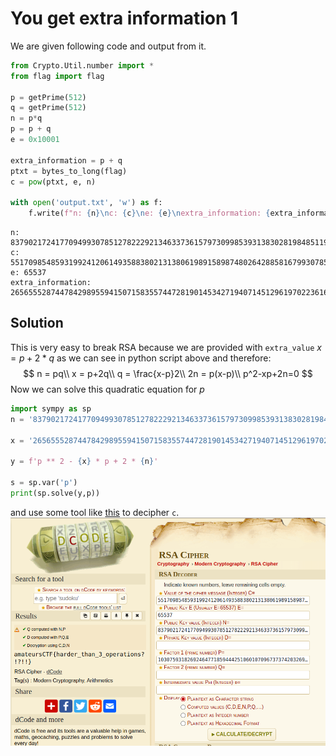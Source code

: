 # You get extra information 1
We are given following code and output from it.
```python
from Crypto.Util.number import *
from flag import flag

p = getPrime(512)
q = getPrime(512)
n = p*q
p = p + q
e = 0x10001

extra_information = p + q
ptxt = bytes_to_long(flag)
c = pow(ptxt, e, n)

with open('output.txt', 'w') as f:
    f.write(f"n: {n}\nc: {c}\ne: {e}\nextra_information: {extra_information}")
```

```
n: 83790217241770949930785127822292134633736157973099853931383028198485119939022553589863171712515159590920355561620948287649289302675837892832944404211978967792836179441682795846147312001618564075776280810972021418434978269714364099297666710830717154344277019791039237445921454207967552782769647647208575607201
c: 55170985485931992412061493588380213138061989158987480264288581679930785576529127257790549531229734149688212171710561151529495719876972293968746590202214939126736042529012383384602168155329599794302309463019364103314820346709676184132071708770466649702573831970710420398772142142828226424536566463017178086577
e: 65537
extra_information: 26565552874478429895594150715835574472819014534271940714512961970223616824812349678207505829777946867252164956116701692701674023296773659395833735044077013
```

## Solution
This is very easy to break RSA because we are provided with `extra_value` $x = p+2*q$ as we can see in python script above and therefore:
$$
n = pq\\
x = p+2q\\
q = \frac{x-p}2\\
2n = p(x-p)\\
p^2-xp+2n=0
$$ 
Now we can solve this quadratic equation for $p$
```python
import sympy as sp  
n = '83790217241770949930785127822292134633736157973099853931383028198485119939022553589863171712515159590920355561620948287649289302675837892832944404211978967792836179441682795846147312001618564075776280810972021418434978269714364099297666710830717154344277019791039237445921454207967552782769647647208575607201'

x = '26565552874478429895594150715835574472819014534271940714512961970223616824812349678207505829777946867252164956116701692701674023296773659395833735044077013'

y = f'p ** 2 - {x} * p + 2 * {n}' 

s = sp.var('p')
print(sp.solve(y,p))
```

and use some tool like [this](https://www.dcode.fr/rsa-cipher) to decipher `c`.<br>
![preview](images/1.png)